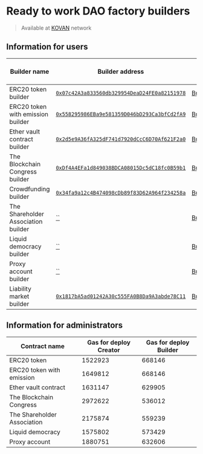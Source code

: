 # Ready to work DAO factory builders

> Available at [KOVAN](https://kovan.etherscan.io) network

## Information for users

Builder name | Builder address  | Builder abi   | Abi for created contract | Gas for use | Service fee
-------------|------------------|---------------|--------------------------|-------------|-------------
ERC20 token builder | [`0x07c42A3a833560db329954DeaD24FE0a82151978`](https://kovan.etherscan.io/address/0x07c42A3a833560db329954DeaD24FE0a82151978) |  [BuilderToken.json](https://raw.githubusercontent.com/airalab/core/master/abi/builder/BuilderToken.json) | [Token.json](https://raw.githubusercontent.com/airalab/core/master/abi/modules/Token.json) | - | 0.1 Ether
ERC20 token with emission builder |  [`0x558295986EBa9e581359D046bD293Ca3bfCd2fA9`](https://kovan.etherscan.io/address/0x558295986EBa9e581359D046bD293Ca3bfCd2fA9) | [BuilderTokenEmission.json](https://raw.githubusercontent.com/airalab/core/master/abi/builder/BuilderTokenEmission.json) | [TokenEmission.json](https://raw.githubusercontent.com/airalab/core/master/abi/modules/TokenEmission.json) | - | 0.1 Ether
Ether vault contract builder |   [`0x2d5e9A36fA325dF741d7920dCcC6D70Af621F2a0`](https://kovan.etherscan.io/address/0x2d5e9A36fA325dF741d7920dCcC6D70Af621F2a0) |  [BuilderTokenEther.json](https://raw.githubusercontent.com/airalab/core/master/abi/builder/BuilderTokenEther.json) | [TokenEther.json](https://raw.githubusercontent.com/airalab/core/master/abi/modules/TokenEther.json) | - | 0.1 Ether
The Blockchain Congress builder | [`0xDf4A4EFa1d849038BDCA08015Dc5dC18fc0B59b1`](https://kovan.etherscan.io/address/0xDf4A4EFa1d849038BDCA08015Dc5dC18fc0B59b1) |  [BuilderCongress.json](https://raw.githubusercontent.com/airalab/core/master/abi/builder/BuilderCongress.json) | [Congress.json](https://raw.githubusercontent.com/airalab/core/master/abi/modules/Congress.json) | - | 0.1 Ether
Crowdfunding builder |   [`0x34fa9a12c4B474098cDb89f83D62A964f234258a`](https://kovan.etherscan.io/address/0x34fa9a12c4B474098cDb89f83D62A964f234258a) |  [BuilderCrowdfunding.json](https://raw.githubusercontent.com/airalab/core/master/abi/builder/BuilderCrowdfunding.json) | [Proxy.json](https://raw.githubusercontent.com/airalab/core/master/abi/modules/Crowdfunding.json) | - | 0.1 Ether
The Shareholder Association builder |  [``](https://kovan.etherscan.io/address/) |  [BuilderAssociation.json](https://raw.githubusercontent.com/airalab/core/master/abi/builder/BuilderAssociation.json) | [Association.json](https://raw.githubusercontent.com/airalab/core/master/abi/modules/Association.json) | - | 0.1 Ether
Liquid democracy builder |   [``](https://kovan.etherscan.io/address/) |  [BuilderLiquidDemocracy.json](https://raw.githubusercontent.com/airalab/core/master/abi/builder/BuilderLiquidDemocracy.json) | [LiquidDemocracy.json](https://raw.githubusercontent.com/airalab/core/master/abi/modules/LiquidDemocracy.json) | - | 0.1 Ether
Proxy account builder |   [``](https://kovan.etherscan.io/address/) |  [BuilderProxy.json](https://raw.githubusercontent.com/airalab/core/master/abi/builder/BuilderProxy.json) | [Proxy.json](https://raw.githubusercontent.com/airalab/core/master/abi/modules/Proxy.json) | - | 0.1 Ether
Liability market builder |   [`0x1817bA5ad01242A30c555FA0B8Da9A3abde78C11`](https://kovan.etherscan.io/address/0x1817bA5ad01242A30c555FA0B8Da9A3abde78C11) |  [BuilderLiabilityMarket.json](https://raw.githubusercontent.com/airalab/DAO-Factory/develop/abi/builder/BuilderLiabilityMarket.json) | [LiabilityMarket.json](https://raw.githubusercontent.com/airalab/core/develop/abi/modules/LiabilityMarket.json) | - | 0 Ether

## Information for administrators

Contract name               | Gas for deploy Creator | Gas for deploy Builder
----------------------------|-----------------|----------------
ERC20 token                 | 1522923         | 668146
ERC20 token with emission   | 1649812         | 668146
Ether vault contract        | 1631147         | 629905
The Blockchain Congress     | 2972622         | 536012
The Shareholder Association | 2175874         | 559239
Liquid democracy            | 1575802         | 573429
Proxy account               | 1880751         | 632606
